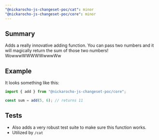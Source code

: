 ```yaml
---
"@nickarocho-js-changeset-poc/cat": minor
"@nickarocho-js-changeset-poc/core": minor
---
```


## Summary

Adds a really innovative adding function. You can pass two numbers and it will magically return the sum of those two numbers! WowwwWWWWWwwwWw

## Example

It looks something like this:

```js
import { add } from "@nickarocho-js-changeset-poc/core";

const sum = add(5, 6); // returns 11
```

## Tests

- Also adds a very robust test suite to make sure this function works.
- Utilized by `/cat`
